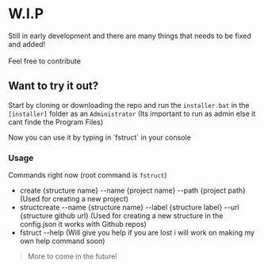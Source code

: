 # W.I.P
<p>Still in early development and there are many things that needs to be fixed and added! <br></br> Feel free to contribute</p>

## Want to try it out?
Start by cloning or downloading the repo and run the `installer.bat` in the `[installer]` folder as an `Administrator` (Its important to run as admin else it cant finde the Program Files)
<p>Now you can use it by typing in `fstruct` in your console</p>

### Usage
Commands right now (root command is `fstruct`)
- create {structure name} --name {project name} --path {project path} (Used for creating a new project)
- structcreate --name {structure name} --label {structure label} --url {structure github url} (Used for creating a new structure in the config.json it works with Github repos)
- fstruct --help (Will give you help if you are lost i will work on making my own help command soon)
> More to come in the future!
